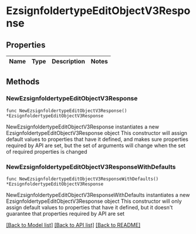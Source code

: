 # EzsignfoldertypeEditObjectV3Response

## Properties

Name | Type | Description | Notes
------------ | ------------- | ------------- | -------------

## Methods

### NewEzsignfoldertypeEditObjectV3Response

`func NewEzsignfoldertypeEditObjectV3Response() *EzsignfoldertypeEditObjectV3Response`

NewEzsignfoldertypeEditObjectV3Response instantiates a new EzsignfoldertypeEditObjectV3Response object
This constructor will assign default values to properties that have it defined,
and makes sure properties required by API are set, but the set of arguments
will change when the set of required properties is changed

### NewEzsignfoldertypeEditObjectV3ResponseWithDefaults

`func NewEzsignfoldertypeEditObjectV3ResponseWithDefaults() *EzsignfoldertypeEditObjectV3Response`

NewEzsignfoldertypeEditObjectV3ResponseWithDefaults instantiates a new EzsignfoldertypeEditObjectV3Response object
This constructor will only assign default values to properties that have it defined,
but it doesn't guarantee that properties required by API are set


[[Back to Model list]](../README.md#documentation-for-models) [[Back to API list]](../README.md#documentation-for-api-endpoints) [[Back to README]](../README.md)


